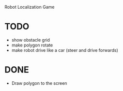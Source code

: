 Robot Localization Game





# TODO
- show obstacle grid
- make polygon rotate
- make robot drive like a car (steer and drive forwards)

# DONE
- Draw polygon to the screen
